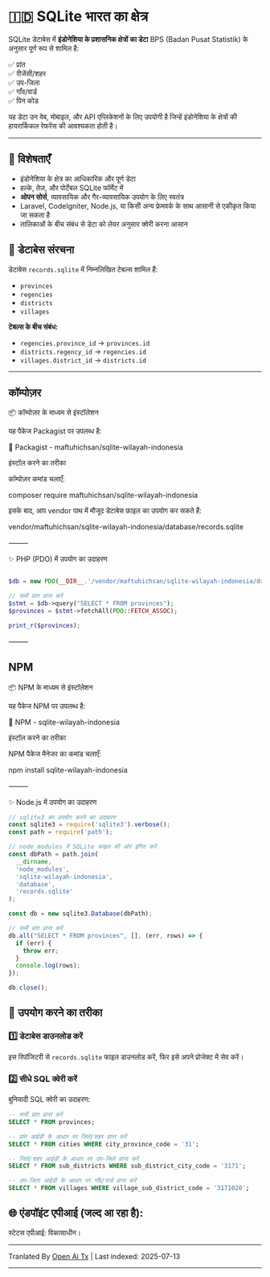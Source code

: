 # 🇮🇩 SQLite भारत का क्षेत्र

SQLite डेटाबेस में **इंडोनेशिया के प्रशासनिक क्षेत्रों का डेटा** BPS (Badan Pusat Statistik) के अनुसार पूर्ण रूप से शामिल है:

✅ प्रांत  
✅ रीजेंसी/शहर  
✅ उप-जिला  
✅ गाँव/वार्ड <br>
✅ पिन कोड

यह डेटा उन वेब, मोबाइल, और API एप्लिकेशनों के लिए उपयोगी है जिन्हें इंडोनेशिया के क्षेत्रों की हायरार्किकल रेफरेंस की आवश्यकता होती है।

---

## 🎯 विशेषताएँ

- इंडोनेशिया के क्षेत्र का आधिकारिक और पूर्ण डेटा
- हल्के, तेज़, और पोर्टेबल SQLite फॉर्मेट में
- **ओपन सोर्स**, व्यावसायिक और गैर-व्यावसायिक उपयोग के लिए स्वतंत्र
- Laravel, CodeIgniter, Node.js, या किसी अन्य फ्रेमवर्क के साथ आसानी से एकीकृत किया जा सकता है
- तालिकाओं के बीच संबंध से डेटा को लेयर अनुसार क्वेरी करना आसान
## 📂 डेटाबेस संरचना

डेटाबेस `records.sqlite` में निम्नलिखित टेबल्स शामिल हैं:

- `provinces`
- `regencies`
- `districts`
- `villages`

**टेबल्स के बीच संबंध:**

- `regencies.province_id` → `provinces.id`
- `districts.regency_id` → `regencies.id`
- `villages.district_id` → `districts.id`

---

## कॉम्पोज़र

📦 कॉम्पोज़र के माध्यम से इंस्टॉलेशन

यह पैकेज Packagist पर उपलब्ध है:

🔗 Packagist - maftuhichsan/sqlite-wilayah-indonesia

इंस्टॉल करने का तरीका

कॉम्पोज़र कमांड चलाएँ:

composer require maftuhichsan/sqlite-wilayah-indonesia

इसके बाद, आप vendor पाथ में मौजूद डेटाबेस फ़ाइल का उपयोग कर सकते हैं:

vendor/maftuhichsan/sqlite-wilayah-indonesia/database/records.sqlite


⸻

✨ PHP (PDO) में उपयोग का उदाहरण

```php

$db = new PDO(__DIR__.'/vendor/maftuhichsan/sqlite-wilayah-indonesia/database/records.sqlite');

// सभी प्रांत प्राप्त करें
$stmt = $db->query("SELECT * FROM provinces");
$provinces = $stmt->fetchAll(PDO::FETCH_ASSOC);

print_r($provinces);

```
⸻

## NPM

📦 NPM के माध्यम से इंस्टॉलेशन

यह पैकेज NPM पर उपलब्ध है:

🔗 NPM - sqlite-wilayah-indonesia

इंस्टॉल करने का तरीका

NPM पैकेज मैनेजर का कमांड चलाएँ:

npm install sqlite-wilayah-indonesia

⸻

✨ Node.js में उपयोग का उदाहरण

```javascript
// sqlite3 का उपयोग करने का उदाहरण
const sqlite3 = require('sqlite3').verbose();
const path = require('path');

// node_modules में SQLite फाइल की ओर इंगित करें
const dbPath = path.join(
  __dirname,
  'node_modules',
  'sqlite-wilayah-indonesia',
  'database',
  'records.sqlite'
);

const db = new sqlite3.Database(dbPath);

// सभी प्रांत प्राप्त करें
db.all("SELECT * FROM provinces", [], (err, rows) => {
  if (err) {
    throw err;
  }
  console.log(rows);
});

db.close();
```
## 🚀 उपयोग करने का तरीका

### 1️⃣ डेटाबेस डाउनलोड करें

इस रिपॉजिटरी से `records.sqlite` फाइल डाउनलोड करें, फिर इसे अपने प्रोजेक्ट में सेव करें।

### 2️⃣ सीधे SQL क्वेरी करें

बुनियादी SQL क्वेरी का उदाहरण:

```sql
-- सभी प्रांत प्राप्त करें
SELECT * FROM provinces;

-- प्रांत आईडी के आधार पर जिले/शहर प्राप्त करें
SELECT * FROM cities WHERE city_province_code = '31';

-- जिले/शहर आईडी के आधार पर उप-जिले प्राप्त करें
SELECT * FROM sub_districts WHERE sub_district_city_code = '3171';

-- उप-जिला आईडी के आधार पर गाँव/वार्ड प्राप्त करें
SELECT * FROM villages WHERE village_sub_district_code = '3171020';

```
## 🌐 एंडपॉइंट एपीआई (जल्द आ रहा है):

स्टेटस एपीआई: विकासाधीन।

---

Tranlated By [Open Ai Tx](https://github.com/OpenAiTx/OpenAiTx) | Last indexed: 2025-07-13

---